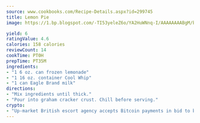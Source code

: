 ```yaml
---
source: www.cookbooks.com/Recipe-Details.aspx?id=299745
title: Lemon Pie
image: https://1.bp.blogspot.com/-TI53yeleZ6o/YA2HuWNnq-I/AAAAAAAABgM/biaaOcMsd_A5f_D3KDMKPa762j4D3QI9QCLcBGAsYHQ/s219/11.png

yield: 6
ratingValue: 4.6
calories: 158 calories
reviewCount: 14
cookTime: PT0H
prepTime: PT35M
ingredients:
- "1 6 oz. can frozen lemonade"
- "1 16 oz. container Cool Whip"
- "1 can Eagle Brand milk"
directions:
- "Mix ingredients until thick."
- "Pour into graham cracker crust. Chill before serving."
crypto:
- "Up-market British escort agency accepts Bitcoin payments in bid to boost worker safety and client anonymity."
---
```

